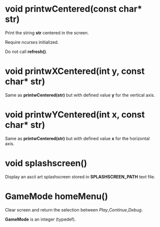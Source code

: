 # void printwCentered(const char* str)

Print the string **str** centered in the screen.

Require *ncurses* initialized.

Do not call **refresh()**.

# void printwXCentered(int y, const char* str)

Same as **printwCentered(str)** but with defined value **y** for the vertical axis.

# void printwYCentered(int x, const char* str)

Same as **printwCentered(str)** but with defined value **x** for the horizontal axis.

# void splashscreen()

Display an ascii art splashscreen stored in **SPLASHSCREEN_PATH** text file.

# GameMode homeMenu()

Clear screen and return the selection between *Play*,*Continue*,*Debug*.

**GameMode** is an integer (typedef).